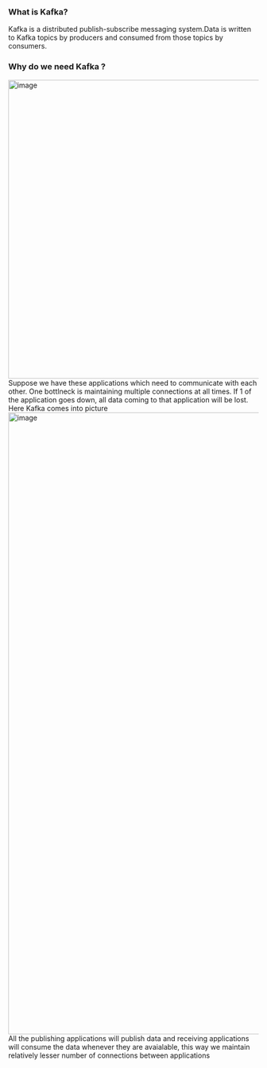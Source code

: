 ### What is Kafka?
Kafka is a distributed publish-subscribe messaging system.Data is written to Kafka topics by producers and consumed from those topics by consumers.
### Why do we need Kafka ?
<img width="601" alt="image" src="https://github.com/MadhuKashyap/Kafka/assets/40714383/e0bdf5ee-fe67-4e78-a5e1-9a7fe8be8650">
Suppose we have these applications which need to communicate with each other. One bottlneck is maintaining multiple connections at all times. If 1 of the application goes down, all data coming to that application will be lost.
Here Kafka comes into picture
<img width="1251" alt="image" src="https://github.com/MadhuKashyap/Kafka/assets/40714383/d4e8fd80-3f0c-466d-9eb2-a8dbd3f5a134">
All the publishing applications will publish data and receiving applications will consume the data whenever they are avaialable, this way we maintain relatively lesser number of connections between applications



